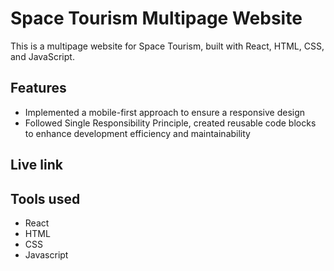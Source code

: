 # Space Tourism Multipage Website

This is a multipage website for Space Tourism, built with React, HTML, CSS, and JavaScript.

## Features

- Implemented a mobile-first approach to ensure a responsive design
- Followed Single Responsibility Principle, created reusable code blocks to enhance development efficiency and maintainability


## Live link



## Tools used

- React
- HTML
- CSS
- Javascript
